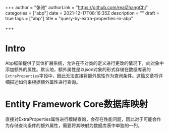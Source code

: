 +++
author = "张驰"
authorLink = "https://github.com/realZhangChi"
categories = ["abp"]
date = 2021-12-17T08:16:35Z
description = ""
draft = true
tags = ["abp"]
title = "query-by-extra-properties-in-abp"

+++
# Intro

Abp框架提供了实体扩展系统，允许在不对类的定义进行更改的情况下，向对象中添加额外的属性。默认地，额外属性是以json对象的形式存储在数据库表的`ExtraProperties`字段中，因此无法直接将额外属性作为查询条件。这篇文章将详细描述如何来根据额外属性进行查询。

# Entity Framework Core数据库映射

直接对ExtraProperties属性进行模糊查询，会存在性能问题，因此对于可能会作为存储查询条件的额外属性，需要将其映射为数据库表中单独的一列。